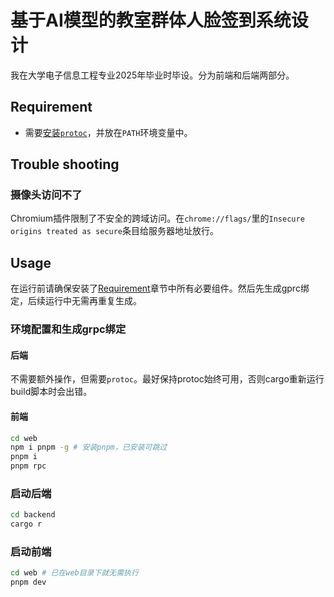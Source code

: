 # 基于AI模型的教室群体人脸签到系统设计

我在大学电子信息工程专业2025年毕业时毕设。分为前端和后端两部分。

## Requirement

- 需要[安装`protoc`](https://github.com/protocolbuffers/protobuf/release)，并放在`PATH`环境变量中。

## Trouble shooting

### 摄像头访问不了

Chromium插件限制了不安全的跨域访问。在`chrome://flags/`里的`Insecure origins treated as secure`条目给服务器地址放行。

## Usage

在运行前请确保安装了[Requirement](#requirement)章节中所有必要组件。然后先生成gprc绑定，后续运行中无需再重复生成。

### 环境配置和生成grpc绑定

#### 后端

不需要额外操作，但需要`protoc`。最好保持protoc始终可用，否则cargo重新运行build脚本时会出错。

#### 前端

```sh
cd web
npm i pnpm -g # 安装pnpm，已安装可跳过
pnpm i
pnpm rpc
```

### 启动后端

```sh
cd backend
cargo r
```

### 启动前端

```sh
cd web # 已在web目录下就无需执行
pnpm dev
```

